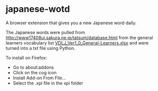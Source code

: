 # japanese-wotd

A browser extension that gives you a new Japanese word daily.

The Japanese words were pulled from http://www17408ui.sakura.ne.jp/tatsum/database.html from the general learners vocabulary list [VDLJ_Ver1_0_General-Learners.xlsx](http://www17408ui.sakura.ne.jp/tatsum/database/VDLJ_Ver1_0_General-Learners.xlsx) and were turned into a txt file using Python.

To install on Firefox:
- Go to about:addons
- Click on the cog icon
- Install Add-on From File...
- Select the .xpi file in the xpi folder